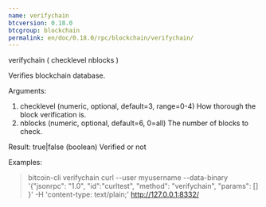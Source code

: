 ```yaml
---
name: verifychain
btcversion: 0.18.0
btcgroup: blockchain
permalink: en/doc/0.18.0/rpc/blockchain/verifychain/
---
```


verifychain ( checklevel nblocks )

Verifies blockchain database.

Arguments:
1. checklevel    (numeric, optional, default=3, range=0-4) How thorough the block verification is.
2. nblocks       (numeric, optional, default=6, 0=all) The number of blocks to check.

Result:
true|false       (boolean) Verified or not

Examples:
> bitcoin-cli verifychain 
> curl --user myusername --data-binary '{"jsonrpc": "1.0", "id":"curltest", "method": "verifychain", "params": [] }' -H 'content-type: text/plain;' http://127.0.0.1:8332/


